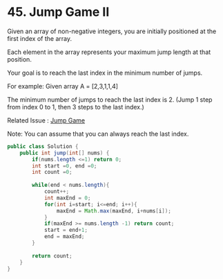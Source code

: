 # 45. Jump Game II  

Given an array of non-negative integers, you are initially positioned at the first index of the array.

Each element in the array represents your maximum jump length at that position.

Your goal is to reach the last index in the minimum number of jumps.

For example:
Given array A = [2,3,1,1,4]

The minimum number of jumps to reach the last index is 2. (Jump 1 step from index 0 to 1, then 3 steps to the last index.)

Related Issue : [Jump Game](55.md)

Note:
You can assume that you can always reach the last index.

```java
public class Solution {
    public int jump(int[] nums) {
        if(nums.length <=1) return 0;
        int start =0, end =0;
        int count =0;
        
        while(end < nums.length){
            count++;
            int maxEnd = 0;
            for(int i=start; i<=end; i++){
                maxEnd = Math.max(maxEnd, i+nums[i]);
            }
            if(maxEnd >= nums.length -1) return count;
            start = end+1;
            end = maxEnd;
        }
        
        return count;
    }
}
```